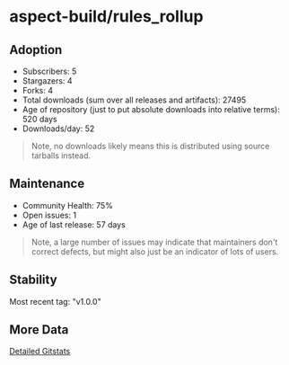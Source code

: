 # aspect-build/rules_rollup

## Adoption

- Subscribers: 5
- Stargazers: 4
- Forks: 4
- Total downloads (sum over all releases and artifacts): 27495
- Age of repository (just to put absolute downloads into relative terms): 520 days
- Downloads/day: 52

> Note, no downloads likely means this is distributed using source tarballs instead.

## Maintenance

- Community Health: 75%
- Open issues: 1
- Age of last release: 57 days

> Note, a large number of issues may indicate that maintainers don't correct defects, but might also
> just be an indicator of lots of users.

## Stability

Most recent tag: "v1.0.0"

## More Data

[Detailed Gitstats](/bazel-catalog/gitstats/aspect-build/rules_rollup)

